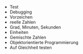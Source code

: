 * Test
* Debugging
* Vorzeichen
* reelle Zahlen
* Grad, Minuten, Sekunden
* Einheiten
* Gemischte Zahlen
* Objektorientierte Programmierung
* Auf Gleichheit testen